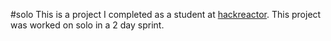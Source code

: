 #solo
This is a project I completed as a student at [hackreactor](http://hackreactor.com). This project was worked on solo in a 2 day sprint.